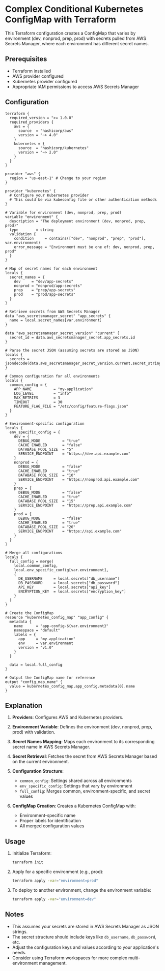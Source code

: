 # Complex Conditional Kubernetes ConfigMap with Terraform

This Terraform configuration creates a ConfigMap that varies by environment (dev, nonprod, prep, prod) with secrets pulled from AWS Secrets Manager, where each environment has different secret names.

## Prerequisites

- Terraform installed
- AWS provider configured
- Kubernetes provider configured
- Appropriate IAM permissions to access AWS Secrets Manager

## Configuration

```hcl
terraform {
  required_version = ">= 1.0.0"
  required_providers {
    aws = {
      source  = "hashicorp/aws"
      version = "~> 4.0"
    }
    kubernetes = {
      source  = "hashicorp/kubernetes"
      version = "~> 2.0"
    }
  }
}

provider "aws" {
  region = "us-east-1" # Change to your region
}

provider "kubernetes" {
  # Configure your Kubernetes provider
  # This could be via kubeconfig file or other authentication methods
}

# Variable for environment (dev, nonprod, prep, prod)
variable "environment" {
  description = "The deployment environment (dev, nonprod, prep, prod)"
  type        = string
  validation {
    condition     = contains(["dev", "nonprod", "prep", "prod"], var.environment)
    error_message = "Environment must be one of: dev, nonprod, prep, prod"
  }
}

# Map of secret names for each environment
locals {
  secret_names = {
    dev     = "dev/app-secrets"
    nonprod = "nonprod/app-secrets"
    prep    = "prep/app-secrets"
    prod    = "prod/app-secrets"
  }
}

# Retrieve secrets from AWS Secrets Manager
data "aws_secretsmanager_secret" "app_secrets" {
  name = local.secret_names[var.environment]
}

data "aws_secretsmanager_secret_version" "current" {
  secret_id = data.aws_secretsmanager_secret.app_secrets.id
}

# Parse the secret JSON (assuming secrets are stored as JSON)
locals {
  secrets = jsondecode(data.aws_secretsmanager_secret_version.current.secret_string)
}

# Common configuration for all environments
locals {
  common_config = {
    APP_NAME          = "my-application"
    LOG_LEVEL         = "info"
    MAX_RETRIES       = 3
    TIMEOUT           = 30
    FEATURE_FLAG_FILE = "/etc/config/feature-flags.json"
  }
}

# Environment-specific configuration
locals {
  env_specific_config = {
    dev = {
      DEBUG_MODE          = "true"
      CACHE_ENABLED       = "false"
      DATABASE_POOL_SIZE  = "5"
      SERVICE_ENDPOINT    = "https://dev.api.example.com"
    }
    nonprod = {
      DEBUG_MODE          = "false"
      CACHE_ENABLED       = "true"
      DATABASE_POOL_SIZE  = "10"
      SERVICE_ENDPOINT    = "https://nonprod.api.example.com"
    }
    prep = {
      DEBUG_MODE          = "false"
      CACHE_ENABLED       = "true"
      DATABASE_POOL_SIZE  = "15"
      SERVICE_ENDPOINT    = "https://prep.api.example.com"
    }
    prod = {
      DEBUG_MODE          = "false"
      CACHE_ENABLED       = "true"
      DATABASE_POOL_SIZE  = "20"
      SERVICE_ENDPOINT    = "https://api.example.com"
    }
  }
}

# Merge all configurations
locals {
  full_config = merge(
    local.common_config,
    local.env_specific_config[var.environment],
    {
      DB_USERNAME     = local.secrets["db_username"]
      DB_PASSWORD     = local.secrets["db_password"]
      API_KEY         = local.secrets["api_key"]
      ENCRYPTION_KEY  = local.secrets["encryption_key"]
    }
  )
}

# Create the ConfigMap
resource "kubernetes_config_map" "app_config" {
  metadata {
    name      = "app-config-${var.environment}"
    namespace = "default"
    labels = {
      app     = "my-application"
      env     = var.environment
      version = "v1.0"
    }
  }

  data = local.full_config
}

# Output the ConfigMap name for reference
output "config_map_name" {
  value = kubernetes_config_map.app_config.metadata[0].name
}
```

## Explanation

1. **Providers**: Configures AWS and Kubernetes providers.

2. **Environment Variable**: Defines the environment (dev, nonprod, prep, prod) with validation.

3. **Secret Names Mapping**: Maps each environment to its corresponding secret name in AWS Secrets Manager.

4. **Secret Retrieval**: Fetches the secret from AWS Secrets Manager based on the current environment.

5. **Configuration Structure**:
   - `common_config`: Settings shared across all environments
   - `env_specific_config`: Settings that vary by environment
   - `full_config`: Merges common, environment-specific, and secret values

6. **ConfigMap Creation**: Creates a Kubernetes ConfigMap with:
   - Environment-specific name
   - Proper labels for identification
   - All merged configuration values

## Usage

1. Initialize Terraform:
   ```bash
   terraform init
   ```

2. Apply for a specific environment (e.g., prod):
   ```bash
   terraform apply -var="environment=prod"
   ```

3. To deploy to another environment, change the environment variable:
   ```bash
   terraform apply -var="environment=dev"
   ```

## Notes

- This assumes your secrets are stored in AWS Secrets Manager as JSON strings.
- The secret structure should include keys like `db_username`, `db_password`, etc.
- Adjust the configuration keys and values according to your application's needs.
- Consider using Terraform workspaces for more complex multi-environment management.